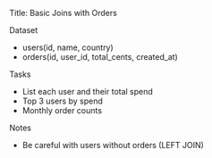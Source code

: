 Title: Basic Joins with Orders

Dataset
- users(id, name, country)
- orders(id, user_id, total_cents, created_at)

Tasks
- List each user and their total spend
- Top 3 users by spend
- Monthly order counts

Notes
- Be careful with users without orders (LEFT JOIN)

